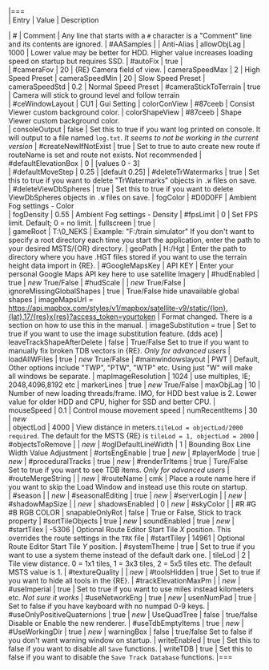 |===					
|	Entry	| 	Value	|	Description
					
|	#	|	Comment	|	Any line that starts with a `#` character is a "Comment" line and its contents are ignored.
|	#AASamples	|		|	Anti-Alias
|	allowObjLag 	|	1000	|	Lower value may be better for HDD. Higher value increases loading speed on startup but requires SSD. 
|	#autoFix 	|	 true	|	
|	#cameraFov 	|	20	|	 {RE} Camera field of view.
|	cameraSpeedMax 	|	2	|	High Speed Preset
|	cameraSpeedMin 	|	20	|	Slow Speed Preset 
|	cameraSpeedStd 	|	0.2	|	Normal Speed Preset 
|	#cameraStickToTerrain 	|	 true	|	 Camera will stick to ground level and follow terrain  
|	#ceWindowLayout 	|	 CU1	|	Gui Setting
|	colorConView 	|	 #87ceeb	|	Consist Viewer custom background color.
|	colorShapeView 	|	 #87ceeb	|	 Shape Viewer custom background color.  
|	consoleOutput 	|	 false	|	Set this to true if you want log printed on console. It will output to a file named `log.txt`. _It seems to not be working in the current version_
|	#createNewIfNotExist 	|	 true	|	Set to true to auto create new route if routeName is set and route not exists. Not recommended
|	#defaultElevationBox 	|	0	|	 [values 0 - 3]  
|	#defaultMoveStep 	|	0.25	|	[default 0.25]
|	#deleteTrWatermarks 	|	 true	|	 Set this to true if you want to delete "TrWatermarks" objects in `.W` files on save.
|	#deleteViewDbSpheres 	|	 true	|	 Set this to true if you want to delete ViewDbSpheres objects in `.W` files on save.
|	fogColor 	|	 #D0D0FF	|	Ambient Fog settings - Color   
|	fogDensity 	|	0.55	|	 Ambient Fog settings - Density
|	#fpsLimit 	|	0	|	 Set FPS limit. Default; 0 = no limit.
|	fullscreen 	|	 true	|	
|	gameRoot 	|	 T:\0_NEKS	|	Example: "F:/train simulator"        If you don't want to specify a root directory each time you start the application, enter the path to your desired MSTS/{OR} directory.
|	geoPath 	|	 H:/Hgt	|	Enter the path to directory where you have .HGT files stored if you want to use the terrain height data import in {RE}.
|	#GoogleMapsKey 	|	API KEY	|	 Enter your personal Google Maps API key here to use satellite Imagery 
|	#hudEnabled 	|	 true	|	*new* True/False
|	#hudScale	|		|	*new* True/False
|	ignoreMissingGlobalShapes 	|	 true	|	True/False  hide unavailable global shapes 
| imageMapsUrl = https://api.mapbox.com/styles/v1/mapbox/satellite-v9/static/{lon},{lat},17/{res}x{res}?access_token=yourtoken | Format changed. There is a section on how to use this in the manual.
| imageSubstitution = true | Set to true if you want to use the image substitution feature. (dds ace) 
|	leaveTrackShapeAfterDelete 	|	 false	|	True/False  Set to true if you want to manually fix broken TDB vectors in {RE}. _Only for advanced users_
|	loadAllWFiles 	|	 true	|	*new* True/False
|	#mainwindowslayout	|	 PWT	|	Default, Other options include "TWP", "PTW", "WTP" etc.  Using just "W" will make all windows be separate.
|	mapImageResolution 	|	1024	|	 use multiples, IE; 2048,4096,8192 etc
|	markerLines 	|	 true	|	*new* True/False
|	maxObjLag 	|	10	|	Number of new loading threads/frame. IMO, for HDD best value is 2. Lower value for older HDD and CPU, higher for SSD and better CPU.
|	mouseSpeed 	|	0.1	|	Control mouse movement speed
|	numRecentItems 	|	30	|	*new*  
|	objectLod 	|	4000	|	View distance in meters.`tileLod = objectLod/2000 required`. The default for the MSTS {RE} is `tileLod = 1, objectLod = 2000`
|	#objectsToRemove	|		|	*new*
|	#oglDefaultLineWidth 	|	1	|	Bounding Box Line Width Value Adjustment
|	#ortsEngEnable 	|	 true	|	*new*
|	#playerMode 	|	 true	|	*new*
|	#proceduralTracks 	|	 true	|	*new*
|	#renderTrItems 	|	 true	|	Ture/False  Set to true if you want to see TDB items. _Only for advanced users_ 
|	#routeMergeString	|		|	*new*
|	#routeName 	|	 cmk	|	Place a route name here if you want to skip the Load Window and instead use this route on startup.  
|	#season	|		|	*new*
|	#seasonalEditing 	|	 true	|	*new*
|	#serverLogin	|		|	*new*
|	#shadowMapSize	|		|	*new*
|	shadowsEnabled 	|	0	|	*new*
|	#skyColor	|		|	#R #G #B   RGB COLOR
|	snapableOnlyRot 	|	 false	|	 True or False, Stick to track property 
|	#sortTileObjects 	|	 true	|	*new*
|	soundEnabled 	|	 true	|	*new*
|	#startTilex 	|	-5306	|	Optional Route Editor Start Tile *X* position. This overrides the route settings in the `TRK` file
|	#startTiley 	|	14961	|	Optional Route Editor Start Tile *Y* position.
|	#systemTheme 	|	 true	|	Set to true if you want to use a system theme instead of the default dark one. 
|	tileLod 	|	2	|	Tile view distance. 0 = 1x1 tiles, 1 = 3x3 tiles, 2 = 5x5 tiles etc. The default MSTS value is 1. 
|	#textureQuality	|		|	*new*
|	#toolsHidden 	|	 true	|	Set to true if you want to hide all tools in the {RE}.
|	#trackElevationMaxPm	|		|	*new*
|	#useImperial 	|	 true	|	Set to true if you want to use miles instead kilometers etc.  _Not sure it works_
|	#useNetworkEng 	|	 true	|	*new*
|	usenNumPad 	|	 true	|	Set to false if you have keyboard with no numpad 0-9 keys. 
|	#useOnlyPositiveQuaternions 	|	 true	|	*new*
|	UseQuadTree 	|	 false	|	true/false  Disable or Enable the new renderer.
|	#useTdbEmptyItems 	|	 true	|	*new*
|	#UseWorkingDir 	|	 true	|	*new*
|	warningBox 	|	 false	|	true/false   Set to false if you don't want warning window on startup. 
|	writeEnabled 	|	 true	|	Set this to false if you want to disable all `Save` functions.
|	writeTDB 	|	 true	|	Set this to false if you want to disable the `Save Track Database` functions.
|===					